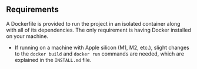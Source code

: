 ## Requirements

A Dockerfile is provided to run the project in an isolated container along with all of its dependencies.
The only requirement is having Docker installed on your machine.
* If running on a machine with Apple silicon (M1, M2, etc.), 
slight changes to the `docker build` and `docker run` commands are needed, which are explained in the `INSTALL.md` file.